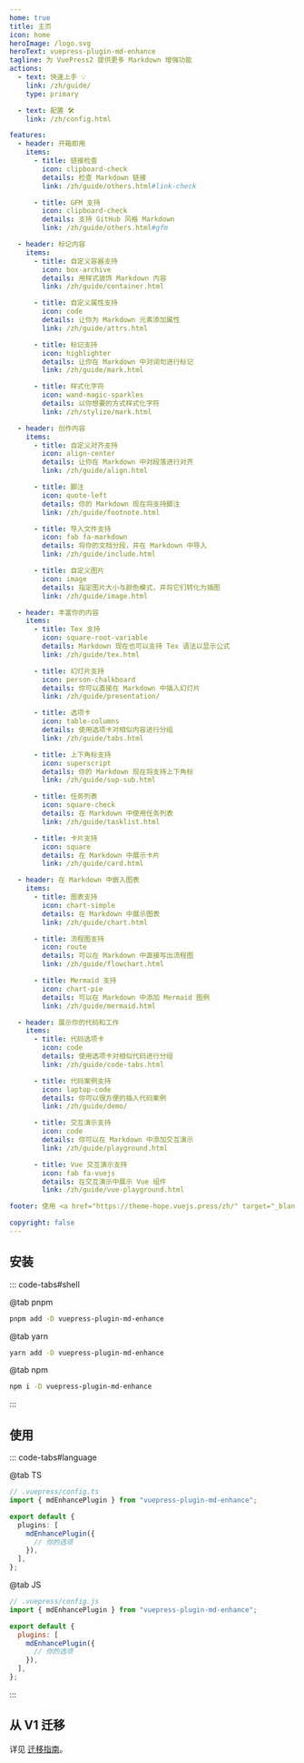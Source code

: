 ```yaml
---
home: true
title: 主页
icon: home
heroImage: /logo.svg
heroText: vuepress-plugin-md-enhance
tagline: 为 VuePress2 提供更多 Markdown 增强功能
actions:
  - text: 快速上手 💡
    link: /zh/guide/
    type: primary

  - text: 配置 🛠
    link: /zh/config.html

features:
  - header: 开箱即用
    items:
      - title: 链接检查
        icon: clipboard-check
        details: 检查 Markdown 链接
        link: /zh/guide/others.html#link-check

      - title: GFM 支持
        icon: clipboard-check
        details: 支持 GitHub 风格 Markdown
        link: /zh/guide/others.html#gfm

  - header: 标记内容
    items:
      - title: 自定义容器支持
        icon: box-archive
        details: 用样式装饰 Markdown 内容
        link: /zh/guide/container.html

      - title: 自定义属性支持
        icon: code
        details: 让你为 Markdown 元素添加属性
        link: /zh/guide/attrs.html

      - title: 标记支持
        icon: highlighter
        details: 让你在 Markdown 中对词句进行标记
        link: /zh/guide/mark.html

      - title: 样式化字符
        icon: wand-magic-sparkles
        details: 以你想要的方式样式化字符
        link: /zh/stylize/mark.html

  - header: 创作内容
    items:
      - title: 自定义对齐支持
        icon: align-center
        details: 让你在 Markdown 中对段落进行对齐
        link: /zh/guide/align.html

      - title: 脚注
        icon: quote-left
        details: 你的 Markdown 现在将支持脚注
        link: /zh/guide/footnote.html

      - title: 导入文件支持
        icon: fab fa-markdown
        details: 将你的文档分段，并在 Markdown 中导入
        link: /zh/guide/include.html

      - title: 自定义图片
        icon: image
        details: 指定图片大小与颜色模式，并将它们转化为插图
        link: /zh/guide/image.html

  - header: 丰富你的内容
    items:
      - title: Tex 支持
        icon: square-root-variable
        details: Markdown 现在也可以支持 Tex 语法以显示公式
        link: /zh/guide/tex.html

      - title: 幻灯片支持
        icon: person-chalkboard
        details: 你可以直接在 Markdown 中插入幻灯片
        link: /zh/guide/presentation/

      - title: 选项卡
        icon: table-columns
        details: 使用选项卡对相似内容进行分组
        link: /zh/guide/tabs.html

      - title: 上下角标支持
        icon: superscript
        details: 你的 Markdown 现在将支持上下角标
        link: /zh/guide/sup-sub.html

      - title: 任务列表
        icon: square-check
        details: 在 Markdown 中使用任务列表
        link: /zh/guide/tasklist.html

      - title: 卡片支持
        icon: square
        details: 在 Markdown 中展示卡片
        link: /zh/guide/card.html

  - header: 在 Markdown 中嵌入图表
    items:
      - title: 图表支持
        icon: chart-simple
        details: 在 Markdown 中展示图表
        link: /zh/guide/chart.html

      - title: 流程图支持
        icon: route
        details: 可以在 Markdown 中直接写出流程图
        link: /zh/guide/flowchart.html

      - title: Mermaid 支持
        icon: chart-pie
        details: 可以在 Markdown 中添加 Mermaid 图例
        link: /zh/guide/mermaid.html

  - header: 展示你的代码和工作
    items:
      - title: 代码选项卡
        icon: code
        details: 使用选项卡对相似代码进行分组
        link: /zh/guide/code-tabs.html

      - title: 代码案例支持
        icon: laptop-code
        details: 你可以很方便的插入代码案例
        link: /zh/guide/demo/

      - title: 交互演示支持
        icon: code
        details: 你可以在 Markdown 中添加交互演示
        link: /zh/guide/playground.html

      - title: Vue 交互演示支持
        icon: fab fa-vuejs
        details: 在交互演示中展示 Vue 组件
        link: /zh/guide/vue-playground.html

footer: 使用 <a href="https://theme-hope.vuejs.press/zh/" target="_blank">VuePress Theme Hope</a> 主题 | MIT 协议, 版权所有 © 2019-present Mr.Hope

copyright: false
---
```


## 安装

::: code-tabs#shell

@tab pnpm

```bash
pnpm add -D vuepress-plugin-md-enhance
```

@tab yarn

```bash
yarn add -D vuepress-plugin-md-enhance
```

@tab npm

```bash
npm i -D vuepress-plugin-md-enhance
```

:::

## 使用

::: code-tabs#language

@tab TS

```ts
// .vuepress/config.ts
import { mdEnhancePlugin } from "vuepress-plugin-md-enhance";

export default {
  plugins: [
    mdEnhancePlugin({
      // 你的选项
    }),
  ],
};
```

@tab JS

```js
// .vuepress/config.js
import { mdEnhancePlugin } from "vuepress-plugin-md-enhance";

export default {
  plugins: [
    mdEnhancePlugin({
      // 你的选项
    }),
  ],
};
```

:::

## 从 V1 迁移

详见 [迁移指南](./migration.md)。

<NetlifyBadge alt="通过 Netlify 部署" />

<script setup lang="ts">
import NetlifyBadge from "@NetlifyBadge";
</script>
